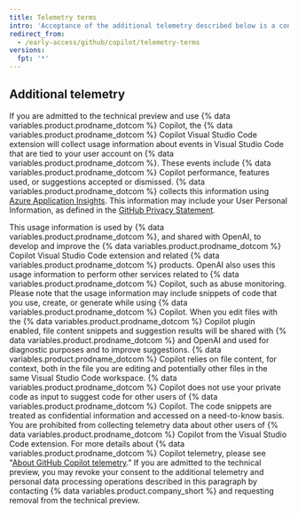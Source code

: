 ```yaml
---
title: Telemetry terms
intro: 'Acceptance of the additional telemetry described below is a condition to joining the wait list for the technical preview of {% data variables.product.prodname_dotcom %} Copilot and using {% data variables.product.prodname_dotcom %} Copilot during the technical preview.'
redirect_from:
  - /early-access/github/copilot/telemetry-terms
versions:
  fpt: '*'
---
```


## Additional telemetry
If you are admitted to the technical preview and use {% data variables.product.prodname_dotcom %} Copilot, the {% data variables.product.prodname_dotcom %} Copilot Visual Studio Code extension will collect usage information about events in Visual Studio Code that are tied to your user account on {% data variables.product.prodname_dotcom %}. These events include {% data variables.product.prodname_dotcom %} Copilot performance, features used, or suggestions accepted or dismissed. {% data variables.product.prodname_dotcom %} collects this information using [Azure Application Insights](https://docs.microsoft.com/en-us/azure/azure-monitor/app/app-insights-overview). This information may include your User Personal Information, as defined in the [GitHub Privacy Statement](/github/site-policy/github-privacy-statement).

This usage information is used by {% data variables.product.prodname_dotcom %}, and shared with OpenAI, to develop and improve the {% data variables.product.prodname_dotcom %} Copilot Visual Studio Code extension and related {% data variables.product.prodname_dotcom %} products. OpenAI also uses this usage information to perform other services related to {% data variables.product.prodname_dotcom %} Copilot, such as abuse monitoring. Please note that the usage information may include snippets of code that you use, create, or generate while using {% data variables.product.prodname_dotcom %} Copilot. When you edit files with the {% data variables.product.prodname_dotcom %} Copilot plugin enabled, file content snippets and suggestion results will be shared with {% data variables.product.prodname_dotcom %} and OpenAI and used for diagnostic purposes and to improve suggestions. {% data variables.product.prodname_dotcom %} Copilot relies on file content, for context, both in the file you are editing and potentially other files in the same Visual Studio Code workspace. {% data variables.product.prodname_dotcom %} Copilot does not use your private code as input to suggest code for other users of {% data variables.product.prodname_dotcom %} Copilot. The code snippets are treated as confidential information and accessed on a need-to-know basis. You are prohibited from collecting telemetry data about other users of {% data variables.product.prodname_dotcom %} Copilot from the Visual Studio Code extension. For more details about {% data variables.product.prodname_dotcom %} Copilot telemetry, please see "[About GitHub Copilot telemetry](/github/copilot/about-github-copilot-telemetry)." If you are admitted to the technical preview, you may revoke your consent to the additional telemetry and personal data processing operations described in this paragraph by contacting {% data variables.product.company_short %} and requesting removal from the technical preview.
